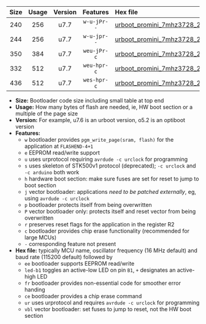 |Size|Usage|Version|Features|Hex file|
|:-:|:-:|:-:|:-:|:--|
|240|256|u7.7|`w-u-jPr--`|[urboot_promini_7mhz3728_230400bps_led+b5_ur_vbl.hex](https://raw.githubusercontent.com/stefanrueger/urboot.hex/main/boards/promini/fcpu_7mhz3728/230400_bps/urboot_promini_7mhz3728_230400bps_led+b5_ur_vbl.hex)|
|244|256|u7.7|`w-u-jpr--`|[urboot_promini_7mhz3728_230400bps_led+b5_fr_ur_vbl.hex](https://raw.githubusercontent.com/stefanrueger/urboot.hex/main/boards/promini/fcpu_7mhz3728/230400_bps/urboot_promini_7mhz3728_230400bps_led+b5_fr_ur_vbl.hex)|
|350|384|u7.7|`weu-jPr-c`|[urboot_promini_7mhz3728_230400bps_ee_led+b5_fr_ce_ur_vbl.hex](https://raw.githubusercontent.com/stefanrueger/urboot.hex/main/boards/promini/fcpu_7mhz3728/230400_bps/urboot_promini_7mhz3728_230400bps_ee_led+b5_fr_ce_ur_vbl.hex)|
|332|512|u7.7|`weu-hpr-c`|[urboot_promini_7mhz3728_230400bps_ee_led+b5_fr_ce_ur.hex](https://raw.githubusercontent.com/stefanrueger/urboot.hex/main/boards/promini/fcpu_7mhz3728/230400_bps/urboot_promini_7mhz3728_230400bps_ee_led+b5_fr_ce_ur.hex)|
|436|512|u7.7|`wes-hpr-c`|[urboot_promini_7mhz3728_230400bps_ee_led+b5_fr_ce.hex](https://raw.githubusercontent.com/stefanrueger/urboot.hex/main/boards/promini/fcpu_7mhz3728/230400_bps/urboot_promini_7mhz3728_230400bps_ee_led+b5_fr_ce.hex)|

- **Size:** Bootloader code size including small table at top end
- **Usage:** How many bytes of flash are needed, ie, HW boot section or a multiple of the page size
- **Version:** For example, u7.6 is an urboot version, o5.2 is an optiboot version
- **Features:**
  + `w` bootloader provides `pgm_write_page(sram, flash)` for the application at `FLASHEND-4+1`
  + `e` EEPROM read/write support
  + `u` uses urprotocol requiring `avrdude -c urclock` for programming
  + `s` uses skeleton of STK500v1 protocol (deprecated); `-c urclock` and `-c arduino` both work
  + `h` hardware boot section: make sure fuses are set for reset to jump to boot section
  + `j` vector bootloader: applications *need to be patched externally*, eg, using `avrdude -c urclock`
  + `p` bootloader protects itself from being overwritten
  + `P` vector bootloader only: protects itself and reset vector from being overwritten
  + `r` preserves reset flags for the application in the register R2
  + `c` bootloader provides chip erase functionality (recommended for large MCUs)
  + `-` corresponding feature not present
- **Hex file:** typically MCU name, oscillator frequency (16 MHz default) and baud rate (115200 default) followed by
  + `ee` bootloader supports EEPROM read/write
  + `led-b1` toggles an active-low LED on pin `B1`, `+` designates an active-high LED
  + `fr` bootloader provides non-essential code for smoother error handing
  + `ce` bootloader provides a chip erase command
  + `ur` uses urprotocol and requires `avrdude -c urclock` for programming
  + `vbl` vector bootloader: set fuses to jump to reset, not the HW boot section
